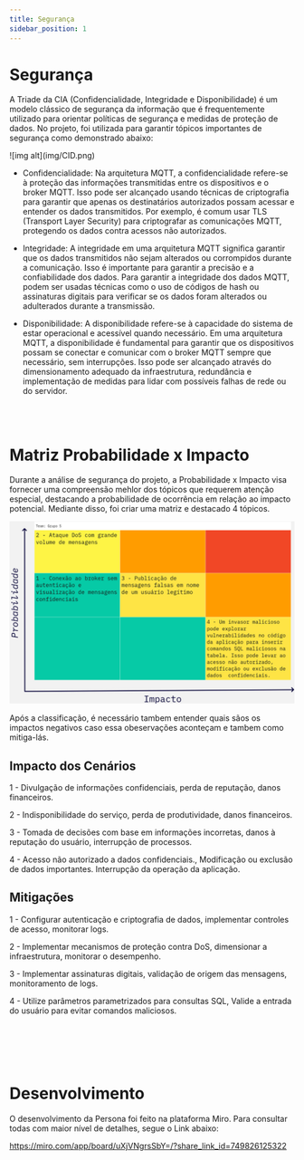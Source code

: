 ```yaml
---
title: Segurança
sidebar_position: 1
---
```


# Segurança

A Triade da CIA (Confidencialidade, Integridade e Disponibilidade) é um modelo clássico de segurança da informação que é frequentemente utilizado para orientar políticas de segurança e medidas de proteção de dados. No projeto, foi utilizada para garantir tópicos importantes de segurança como demonstrado abaixo:


<div style={{ width: '400px' }}>
  ![img alt](img/CID.png)
</div>


* Confidencialidade:
    Na arquitetura MQTT, a confidencialidade refere-se à proteção das informações transmitidas entre os dispositivos e o broker MQTT. Isso pode ser alcançado usando técnicas de criptografia para garantir que apenas os destinatários autorizados possam acessar e entender os dados transmitidos. Por exemplo, é comum usar TLS (Transport Layer Security) para criptografar as comunicações MQTT, protegendo os dados contra acessos não autorizados.

* Integridade:
    A integridade em uma arquitetura MQTT significa garantir que os dados transmitidos não sejam alterados ou corrompidos durante a comunicação. Isso é importante para garantir a precisão e a confiabilidade dos dados. Para garantir a integridade dos dados MQTT, podem ser usadas técnicas como o uso de códigos de hash ou assinaturas digitais para verificar se os dados foram alterados ou adulterados durante a transmissão.

* Disponibilidade:
    A disponibilidade refere-se à capacidade do sistema de estar operacional e acessível quando necessário. Em uma arquitetura MQTT, a disponibilidade é fundamental para garantir que os dispositivos possam se conectar e comunicar com o broker MQTT sempre que necessário, sem interrupções. Isso pode ser alcançado através do dimensionamento adequado da infraestrutura, redundância e implementação de medidas para lidar com possíveis falhas de rede ou do servidor.
  
<br></br>

# Matriz Probabilidade x Impacto

Durante a análise de segurança do projeto, a Probabilidade x Impacto visa fornecer uma compreensão mehlor dos tópicos que requerem atenção especial, destacando a probabilidade de ocorrência em relação ao impacto potencial. Mediante disso, foi criar uma matriz e destacado 4 tópicos.

  ![Matriz](img/Matriz_Probabilidade_x_Impacto_doc.jpg)

Após a classificação, é necessário tambem entender quais sãos os impactos negativos caso essa obeservações aconteçam e tambem como mitiga-lás.

## Impacto dos Cenários

1 - Divulgação de informações confidenciais, perda de reputação, danos financeiros.

2 - Indisponibilidade do serviço, perda de produtividade, danos financeiros.

3 - Tomada de decisões com base em informações incorretas, danos à reputação do usuário, interrupção de processos.

4 - Acesso não autorizado a dados confidenciais., Modificação ou exclusão de dados importantes. Interrupção da operação da aplicação.

## Mitigações

1 - Configurar autenticação e criptografia de dados, implementar controles de acesso, monitorar logs.

2 - Implementar mecanismos de proteção contra DoS, dimensionar a infraestrutura, monitorar o desempenho.

3 - Implementar assinaturas digitais, validação de origem das mensagens, monitoramento de logs.

4 - Utilize parâmetros parametrizados para consultas SQL, Valide a entrada do usuário para evitar comandos maliciosos.

<br></br>
<br></br>

# Desenvolvimento

O desenvolvimento da Persona foi feito na plataforma Miro. Para consultar todas com maior nível de detalhes, segue o Link abaixo:

https://miro.com/app/board/uXjVNgrsSbY=/?share_link_id=749826125322